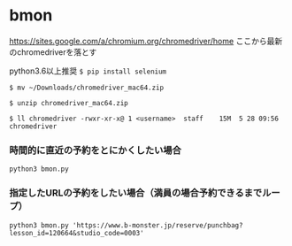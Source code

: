 # bmon

https://sites.google.com/a/chromium.org/chromedriver/home
ここから最新のchromedriverを落とす

python3.6以上推奨
`$ pip install selenium`

`$ mv ~/Downloads/chromedriver_mac64.zip`

`$ unzip chromedriver_mac64.zip`

`$ ll chromedriver
-rwxr-xr-x@ 1 <username>  staff    15M  5 28 09:56 chromedriver`


### 時間的に直近の予約をとにかくしたい場合
`python3 bmon.py`

### 指定したURLの予約をしたい場合（満員の場合予約できるまでループ）
`python3 bmon.py 'https://www.b-monster.jp/reserve/punchbag?lesson_id=120664&studio_code=0003'`
